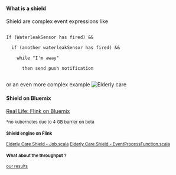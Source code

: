 #### What is a shield

Shield are complex event expressions like

<code> 
If (WaterleakSensor has fired) &&<br>
&nbsp; if (another waterleakSensor has fired) &&<br>
&nbsp; &nbsp; while "I'm away"<br>
&nbsp; &nbsp; &nbsp; then send push notification
   </code><br>

or an even more complex example
![Elderly care](https://github.com/sedgewickmm18/diagrams/blob/master/IoT4I%20-%20ElderlyCare.png)


#### Shield on Bluemix

[Real Life: Flink on Bluemix](http://134.168.58.194:8081/#/overview)

<small>*no kubernetes due to 4 GB barrier on beta<br>

#### Shield engine on Flink

[Elderly Care Shield - Job.scala](https://github.ibm.com/IoT-Insurance/flink-pocs/blob/master/medium-complex-shields/elderly-care-shield/src/main/scala/ibm/Job.scala)
[Elderly Care Shield - EventProcessFunction.scala](https://github.ibm.com/IoT-Insurance/flink-pocs/blob/master/medium-complex-shields/elderly-care-shield/src/main/scala/ibm/EventProcessFunction.scala)

#### What about the throughput ?

[our results](LocalMosquitto.md)

